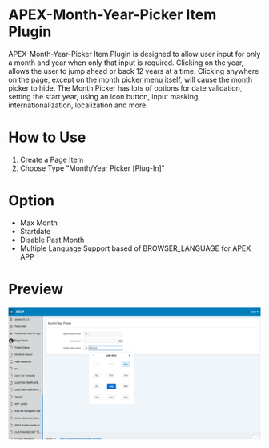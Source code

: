 # APEX-Month-Year-Picker Item Plugin
APEX-Month-Year-Picker Item Plugin is designed to allow user input for only a month and year when only that input is required. Clicking on the year, allows the user to jump ahead or back 12 years at a time. Clicking anywhere on the page, except on the month picker menu itself, will cause the month picker to hide. The Month Picker has lots of options for date validation, setting the start year, using an icon button, input masking, internationalization, localization and more.

# How to Use
1. Create a Page Item
2. Choose Type "Month/Year Picker [Plug-In]"

# Option
- Max Month
- Startdate
- Disable Past Month
- Multiple Language Support based of BROWSER_LANGUAGE for APEX APP

# Preview

![](https://github.com/allipierre/APEX-Month-Year-Picker/blob/master/month_year.png)

